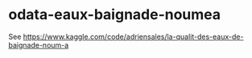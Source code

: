 # odata-eaux-baignade-noumea

See https://www.kaggle.com/code/adriensales/la-qualit-des-eaux-de-baignade-noum-a

